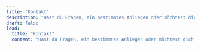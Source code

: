 ```yaml
---
title: "Kontakt"
description: "Hast du Fragen, ein bestimmtes Anliegen oder möchtest dich generell austauschen? Wir freuen uns auf deine Nachricht."
draft: false
lead:
  title: "Kontakt"
  content: "Hast du Fragen, ein bestimmtes Anliegen oder möchtest dich generell austauschen? Wir freuen uns auf deine Nachricht."
---
```

